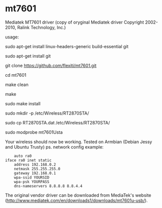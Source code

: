 # mt7601
Mediatek MT7601 driver (copy of oryginal Mediatek driver Copyright 2002-2010, Ralink Technology, Inc.)

usage:

sudo apt-get install linux-headers-generic build-essential git

sudo apt-get install git

git clone https://github.com/flexiti/mt7601.git 

cd mt7601

make clean 

make

sudo make install

sudo mkdir -p /etc/Wireless/RT2870STA/

sudo cp RT2870STA.dat /etc/Wireless/RT2870STA/

sudo modprobe mt7601Usta

Your wireless should now be working.
Tested on Armbian (Debian Jessy and Ubuntu Trusty)
ps.
network config example:

        auto ra0
	iface ra0 inet static     
        address 192.168.0.2
        netmask 255.255.255.0
        gateway 192.168.0.1 
        wpa-ssid YOURSID
        wpa-psk YOURPASS
        dns-nameservers 8.8.8.8 8.8.4.4 
        
  The original vendor driver can be downloaded from MediaTek's website 
  (http://www.mediatek.com/en/downloads1/downloads/mt7601u-usb/).       
        
